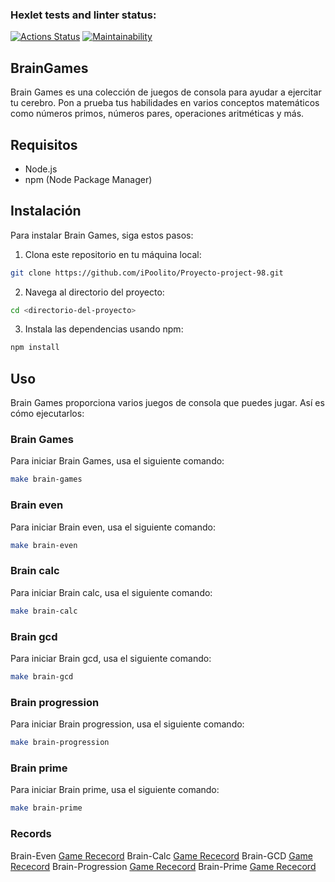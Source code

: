 ### Hexlet tests and linter status:
[![Actions Status](https://github.com/iPoolito/Proyecto-project-98/actions/workflows/hexlet-check.yml/badge.svg)](https://github.com/iPoolito/Proyecto-project-98/actions)
[![Maintainability](https://api.codeclimate.com/v1/badges/ec8ff916085d97847843/maintainability)](https://codeclimate.com/github/iPoolito/Proyecto-project-98/maintainability)

## BrainGames

Brain Games es una colección de juegos de consola para ayudar a ejercitar tu cerebro. Pon a prueba tus habilidades en varios conceptos matemáticos como números primos, números pares, operaciones aritméticas y más.

## Requisitos
- Node.js
- npm (Node Package Manager)

## Instalación

Para instalar Brain Games, siga estos pasos:

1. Clona este repositorio en tu máquina local:
```bash
git clone https://github.com/iPoolito/Proyecto-project-98.git
```
2. Navega al directorio del proyecto:
```bash
cd <directorio-del-proyecto>
```
3. Instala las dependencias usando npm:
```bash
npm install
```

## Uso
Brain Games proporciona varios juegos de consola que puedes jugar. Así es cómo ejecutarlos:

### Brain Games
Para iniciar Brain Games, usa el siguiente comando:
```bash
make brain-games
```
### Brain even
Para iniciar Brain even, usa el siguiente comando:
```bash
make brain-even
```
### Brain calc
Para iniciar Brain calc, usa el siguiente comando:
```bash
make brain-calc
```
### Brain gcd
Para iniciar Brain gcd, usa el siguiente comando:
```bash
make brain-gcd
```
### Brain progression
Para iniciar Brain progression, usa el siguiente comando:
```bash
make brain-progression
```
### Brain prime
Para iniciar Brain prime, usa el siguiente comando:
```bash
make brain-prime
```
### Records

Brain-Even [Game Rececord](https://asciinema.org/a/DOchknRDbKvGgj68pOS716c54)
Brain-Calc [Game Rececord](https://asciinema.org/a/xlX9voRmhz0EJzB130jCJ1iNi)
Brain-GCD [Game Rececord](https://asciinema.org/a/GnWQCYP5ZHPa6xFOP7XMbR3h1)
Brain-Progression [Game Rececord](https://asciinema.org/a/brq4Y1goLDq59J0FLHrOjTOKn)
Brain-Prime [Game Rececord](https://asciinema.org/a/iNt9rk1ROKJfwUhk0MiMtodgn)
